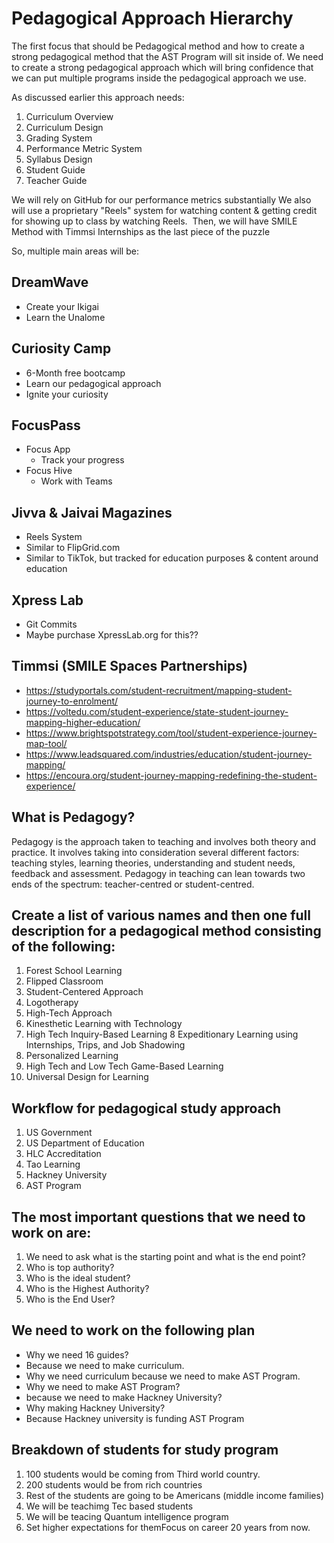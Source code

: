 # Pedagogical Approach Hierarchy

The first focus that should be Pedagogical method and how to create a strong pedagogical method that the AST Program will sit inside of.
We need to create a strong pedagogical approach which will bring confidence that we can put multiple programs inside the pedagogical approach we use.

As discussed earlier this approach needs:

1. Curriculum Overview
2. Curriculum Design
3. Grading System
4. Performance Metric System
5. Syllabus Design
6. Student Guide
7. Teacher Guide 

We will rely on GitHub for our performance metrics substantially
We also will use a proprietary "Reels" system for watching content & getting credit for showing up to class by watching Reels. 
Then, we will have SMILE Method with Timmsi Internships as the last piece of the puzzle

So, multiple main areas will be:

## DreamWave
  * Create your Ikigai
  * Learn the Unalome
## Curiosity Camp
  * 6-Month free bootcamp
  * Learn our pedagogical approach
  * Ignite your curiosity
## FocusPass
 * Focus App
   * Track your progress
 * Focus Hive
   * Work with Teams
## Jivva & Jaivai Magazines
  * Reels System
  * Similar to FlipGrid.com
  * Similar to TikTok, but tracked for education purposes & content around education
## Xpress Lab 
  * Git Commits
  * Maybe purchase XpressLab.org for this??
## Timmsi (SMILE Spaces Partnerships)
 * https://studyportals.com/student-recruitment/mapping-student-journey-to-enrolment/
 * https://voltedu.com/student-experience/state-student-journey-mapping-higher-education/
 * https://www.brightspotstrategy.com/tool/student-experience-journey-map-tool/
 * https://www.leadsquared.com/industries/education/student-journey-mapping/
 * https://encoura.org/student-journey-mapping-redefining-the-student-experience/

## What is Pedagogy?
Pedagogy is the approach taken to teaching and involves both theory and practice. It involves taking into consideration several different factors: teaching styles, learning theories, understanding and student needs, feedback and assessment. Pedagogy in teaching can lean towards two ends of the spectrum: teacher-centred or student-centred.

## Create a list of various names and then one full description for a pedagogical method consisting of the following:
1. Forest School Learning
2. Flipped Classroom
3. Student-Centered Approach
4. Logotherapy
5. High-Tech Approach
6. Kinesthetic Learning with Technology
7. High Tech Inquiry-Based Learning
8 Expeditionary Learning using Internships, Trips, and Job Shadowing
9. Personalized Learning
10. High Tech and Low Tech Game-Based Learning
11. Universal Design for Learning

## Workflow for pedagogical study approach 
1. US Government
2. US Department of Education
3. HLC Accreditation
3. Tao Learning
4. Hackney University
5. AST Program

## The most important questions that we need to work on are:
1. We need to ask what is the starting point and what is the end point?
2. Who is top authority?
3. Who is the ideal student?
4. Who is the Highest Authority?
5. Who is the End User?

## We need to work on the following plan
* Why we need 16 guides?
* Because we need to make curriculum.
* Why we need curriculum because we need to make AST Program.
* Why we need to make AST Program?
* because we need to make Hackney University?
* Why making Hackney University?
* Because Hackney university is funding AST Program

## Breakdown of students for study program
1. 100 students would be coming from Third world country.
2. 200 students would be from rich countries 
3. Rest of the students are going to be Americans (middle income families)
4. We will be teachimg Tec based students
5. We will be teacing Quantum intelligence program
6. Set higher expectations for themFocus on career 20 years from now.









